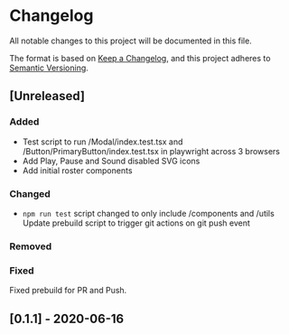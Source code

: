# Changelog

All notable changes to this project will be documented in this file.

The format is based on [Keep a Changelog](https://keepachangelog.com/en/1.0.0/),
and this project adheres to [Semantic Versioning](https://semver.org/spec/v2.0.0.html).

## [Unreleased]

### Added
- Test script to run /Modal/index.test.tsx and /Button/PrimaryButton/index.test.tsx in playwright across 3 browsers
- Add Play, Pause and Sound disabled SVG icons
- Add initial roster components

### Changed
- `npm run test` script changed to only include /components and /utils
Update prebuild script to trigger git actions on git push event

### Removed

### Fixed
Fixed prebuild for PR and Push.

## [0.1.1] - 2020-06-16